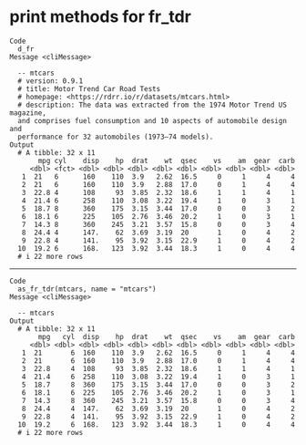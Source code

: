 # print methods for fr_tdr

    Code
      d_fr
    Message <cliMessage>
      
      -- mtcars 
      # version: 0.9.1
      # title: Motor Trend Car Road Tests
      # homepage: <https://rdrr.io/r/datasets/mtcars.html>
      # description: The data was extracted from the 1974 Motor Trend US magazine,
      and comprises fuel consumption and 10 aspects of automobile design and
      performance for 32 automobiles (1973–74 models).
    Output
      # A tibble: 32 x 11
           mpg cyl    disp    hp  drat    wt  qsec    vs    am  gear  carb
         <dbl> <fct> <dbl> <dbl> <dbl> <dbl> <dbl> <dbl> <dbl> <dbl> <dbl>
       1  21   6      160    110  3.9   2.62  16.5     0     1     4     4
       2  21   6      160    110  3.9   2.88  17.0     0     1     4     4
       3  22.8 4      108     93  3.85  2.32  18.6     1     1     4     1
       4  21.4 6      258    110  3.08  3.22  19.4     1     0     3     1
       5  18.7 8      360    175  3.15  3.44  17.0     0     0     3     2
       6  18.1 6      225    105  2.76  3.46  20.2     1     0     3     1
       7  14.3 8      360    245  3.21  3.57  15.8     0     0     3     4
       8  24.4 4      147.    62  3.69  3.19  20       1     0     4     2
       9  22.8 4      141.    95  3.92  3.15  22.9     1     0     4     2
      10  19.2 6      168.   123  3.92  3.44  18.3     1     0     4     4
      # i 22 more rows

---

    Code
      as_fr_tdr(mtcars, name = "mtcars")
    Message <cliMessage>
      
      -- mtcars 
    Output
      # A tibble: 32 x 11
           mpg   cyl  disp    hp  drat    wt  qsec    vs    am  gear  carb
         <dbl> <dbl> <dbl> <dbl> <dbl> <dbl> <dbl> <dbl> <dbl> <dbl> <dbl>
       1  21       6  160    110  3.9   2.62  16.5     0     1     4     4
       2  21       6  160    110  3.9   2.88  17.0     0     1     4     4
       3  22.8     4  108     93  3.85  2.32  18.6     1     1     4     1
       4  21.4     6  258    110  3.08  3.22  19.4     1     0     3     1
       5  18.7     8  360    175  3.15  3.44  17.0     0     0     3     2
       6  18.1     6  225    105  2.76  3.46  20.2     1     0     3     1
       7  14.3     8  360    245  3.21  3.57  15.8     0     0     3     4
       8  24.4     4  147.    62  3.69  3.19  20       1     0     4     2
       9  22.8     4  141.    95  3.92  3.15  22.9     1     0     4     2
      10  19.2     6  168.   123  3.92  3.44  18.3     1     0     4     4
      # i 22 more rows

